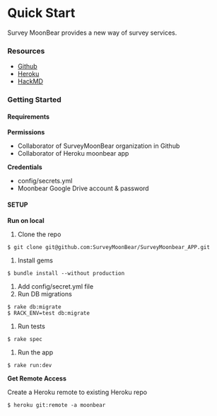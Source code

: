 # Quick Start

Survey MoonBear provides a new way of survey services.

### Resources

* [Github](https://github.com/SurveyMoonBear/SurveyMoonbear_APP)
* [Heroku](https://moonbear.herokuapp.com)
* [HackMD](https://hackmd.io/@WVFBeK-KRt-CDsNCu4hqdQ/r1u3-zSSt)

### Getting Started

#### Requirements

**Permissions**

* Collaborator of SurveyMoonBear organization in Github
* Collaborator of Heroku moonbear app

**Credentials**

* config/secrets.yml
* Moonbear Google Drive account & password

#### SETUP

**Run on local**

1. Clone the repo

```
$ git clone git@github.com:SurveyMoonBear/SurveyMoonbear_APP.git
```

1. Install gems

```
$ bundle install --without production
```

1. Add config/secret.yml file
2. Run DB migrations

```
$ rake db:migrate
$ RACK_ENV=test db:migrate
```

1. Run tests

```
$ rake spec
```

1. Run the app

```
$ rake run:dev
```

**Get Remote Access**

Create a Heroku remote to existing Heroku repo

```
$ heroku git:remote -a moonbear
```
